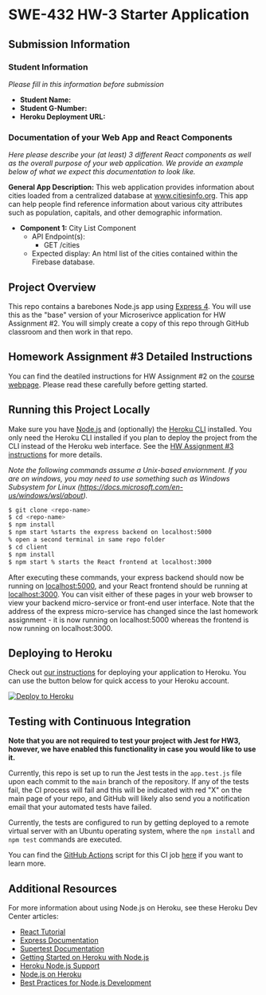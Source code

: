 # SWE-432 HW-3 Starter Application

## Submission Information

### Student Information

*Please fill in this information before submission*

* **Student Name:** 
* **Student G-Number:** 
* **Heroku Deployment URL:**

### Documentation of your Web App and React Components

*Here please describe your (at least) 3 different React components as well as the overall purpose of your web application. We provide an example below of what we expect this documentation to look like.*

**General App Description:** This web application provides information about cities loaded from a centralized database at www.citiesinfo.org. This app can help people find reference information about various city attributes such as population, capitals, and other demographic information.

* **Component 1:** City List Component
	* API Endpoint(s):
  		* GET /cities
  * Expected display: An html list of the cities contained within the Firebase database.

## Project Overview

This repo contains a barebones Node.js app using [Express 4](http://expressjs.com/). You will use this as the "base" version of your Microserivce application for HW Assignment #2. You will simply create a copy of this repo through GitHub classroom and then work in that repo. 

## Homework Assignment #3 Detailed Instructions

You can find the deatiled instructions for HW Assignment #2 on the [course webpage](https://cs.gmu.edu/~kpmoran/teaching/swe-432-f21/hw3). Please read these carefully before getting started.

## Running this Project Locally

Make sure you have [Node.js](http://nodejs.org/) and (optionally) the [Heroku CLI](https://cli.heroku.com/) installed. You only need the Heroku CLI installed if you plan to deploy the project from the CLI instead of the Heroku web interface. See the [HW Assignment #3 instructions](https://cs.gmu.edu/~kpmoran/teaching/swe-432-f21/hw3) for more details.

*Note the following commands assume a Unix-based enviornment. If you are on windows, you may need to use something such as Windows Subsystem for Linux (https://docs.microsoft.com/en-us/windows/wsl/about).*

```sh
$ git clone <repo-name>
$ cd <repo-name>
$ npm install
$ npm start %starts the express backend on localhost:5000
% open a second terminal in same repo folder
$ cd client
$ npm install
$ npm start % starts the React frontend at localhost:3000
```

After executing these commands, your express backend should now be running on [localhost:5000](http://localhost:5000/), and your React frontend should be running at [localhost:3000](http://localhost:3000/). You can visit either of these pages in your web browser to view your backend micro-service or front-end user interface. Note that the address of the express micro-service has changed since the last homework assignment - it is now running on localhost:5000 whereas the frontend is now running on localhost:3000. 

## Deploying to Heroku

Check out [our instructions](https://cs.gmu.edu/~kpmoran/teaching/swe-432-f21/hw3) for deploying your application to Heroku. You can use the button below for quick access to your Heroku account.

[![Deploy to Heroku](https://www.herokucdn.com/deploy/button.png)](https://heroku.com/deploy)

## Testing with Continuous Integration

**Note that you are not required to test your project with Jest for HW3, however, we have enabled this functionality in case you would like to use it.**

Currently, this repo is set up to run the Jest tests in the `app.test.js` file upon each commit to the `main` branch of the repository. If any of the tests fail, the CI process will fail and this will be indicated with red "X" on the main page of your repo, and GitHub will likely also send you a notification email that your automated tests have failed.

Currently, the tests are configured to run by getting deployed to a remote virtual server with an Ubuntu operating system, where the `npm install` and `npm test` commands are executed.

You can find the [GitHub Actions](https://github.com/features/actions) script for this CI job [here](.github/workflows/ci.yml) if you want to learn more.

## Additional Resources

For more information about using Node.js on Heroku, see these Heroku Dev Center articles:

- [React Tutorial](https://reactjs.org/tutorial/tutorial.html)
- [Express Documentation](https://expressjs.com/en/5x/api.html)
- [Supertest Documentation](https://www.npmjs.com/package/supertest)
- [Getting Started on Heroku with Node.js](https://devcenter.heroku.com/articles/getting-started-with-nodejs)
- [Heroku Node.js Support](https://devcenter.heroku.com/articles/nodejs-support)
- [Node.js on Heroku](https://devcenter.heroku.com/categories/nodejs)
- [Best Practices for Node.js Development](https://devcenter.heroku.com/articles/node-best-practices)
